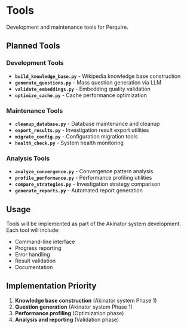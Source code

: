 # Tools

Development and maintenance tools for Perquire.

## Planned Tools

### Development Tools
- **`build_knowledge_base.py`** - Wikipedia knowledge base construction
- **`generate_questions.py`** - Mass question generation via LLM
- **`validate_embeddings.py`** - Embedding quality validation
- **`optimize_cache.py`** - Cache performance optimization

### Maintenance Tools
- **`cleanup_database.py`** - Database maintenance and cleanup
- **`export_results.py`** - Investigation result export utilities
- **`migrate_config.py`** - Configuration migration tools
- **`health_check.py`** - System health monitoring

### Analysis Tools
- **`analyze_convergence.py`** - Convergence pattern analysis
- **`profile_performance.py`** - Performance profiling utilities
- **`compare_strategies.py`** - Investigation strategy comparison
- **`generate_reports.py`** - Automated report generation

## Usage

Tools will be implemented as part of the Akinator system development. Each tool will include:

- Command-line interface
- Progress reporting
- Error handling
- Result validation
- Documentation

## Implementation Priority

1. **Knowledge base construction** (Akinator system Phase 1)
2. **Question generation** (Akinator system Phase 1)
3. **Performance profiling** (Optimization phase)
4. **Analysis and reporting** (Validation phase)